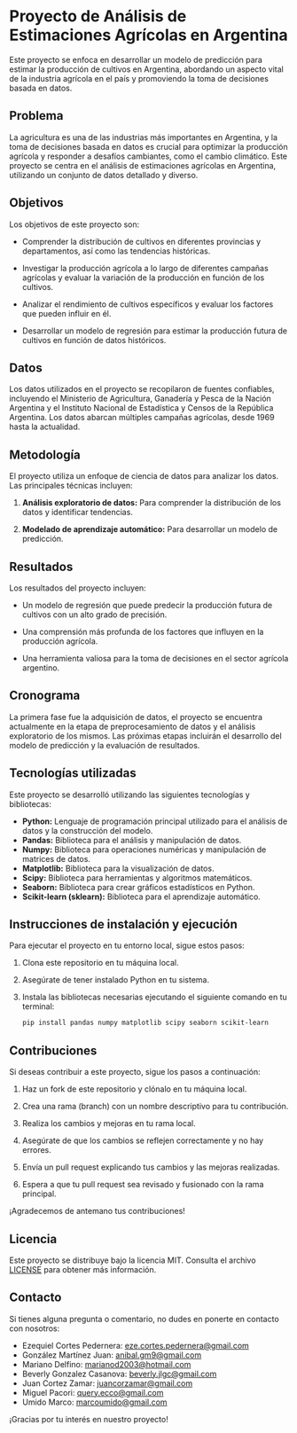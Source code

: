 # Proyecto de Análisis de Estimaciones Agrícolas en Argentina

Este proyecto se enfoca en desarrollar un modelo de predicción para estimar la producción de cultivos en Argentina, abordando un aspecto vital de la industria agrícola en el país y promoviendo la toma de decisiones basada en datos.

## Problema

La agricultura es una de las industrias más importantes en Argentina, y la toma de decisiones basada en datos es crucial para optimizar la producción agrícola y responder a desafíos cambiantes, como el cambio climático. Este proyecto se centra en el análisis de estimaciones agrícolas en Argentina, utilizando un conjunto de datos detallado y diverso.

## Objetivos

Los objetivos de este proyecto son:

- Comprender la distribución de cultivos en diferentes provincias y departamentos, así como las tendencias históricas.

- Investigar la producción agrícola a lo largo de diferentes campañas agrícolas y evaluar la variación de la producción en función de los cultivos.

- Analizar el rendimiento de cultivos específicos y evaluar los factores que pueden influir en él.

- Desarrollar un modelo de regresión para estimar la producción futura de cultivos en función de datos históricos.

## Datos

Los datos utilizados en el proyecto se recopilaron de fuentes confiables, incluyendo el Ministerio de Agricultura, Ganadería y Pesca de la Nación Argentina y el Instituto Nacional de Estadística y Censos de la República Argentina. Los datos abarcan múltiples campañas agrícolas, desde 1969 hasta la actualidad.

## Metodología

El proyecto utiliza un enfoque de ciencia de datos para analizar los datos. Las principales técnicas incluyen:

1. **Análisis exploratorio de datos:** Para comprender la distribución de los datos y identificar tendencias.

2. **Modelado de aprendizaje automático:** Para desarrollar un modelo de predicción.

## Resultados

Los resultados del proyecto incluyen:

- Un modelo de regresión que puede predecir la producción futura de cultivos con un alto grado de precisión.

- Una comprensión más profunda de los factores que influyen en la producción agrícola.

- Una herramienta valiosa para la toma de decisiones en el sector agrícola argentino.

## Cronograma

La primera fase fue la adquisición de datos, el proyecto se encuentra actualmente en la etapa de preprocesamiento de datos y el análisis exploratorio de los mismos. Las próximas etapas incluirán el desarrollo del modelo de predicción y la evaluación de resultados.

## Tecnologías utilizadas

Este proyecto se desarrolló utilizando las siguientes tecnologías y bibliotecas:

- **Python:** Lenguaje de programación principal utilizado para el análisis de datos y la construcción del modelo.
- **Pandas:** Biblioteca para el análisis y manipulación de datos.
- **Numpy:** Biblioteca para operaciones numéricas y manipulación de matrices de datos.
- **Matplotlib:** Biblioteca para la visualización de datos.
- **Scipy:** Biblioteca para herramientas y algoritmos matemáticos.
- **Seaborn:** Biblioteca para crear gráficos estadísticos en Python.
- **Scikit-learn (sklearn):** Biblioteca para el aprendizaje automático.

## Instrucciones de instalación y ejecución

Para ejecutar el proyecto en tu entorno local, sigue estos pasos:

1. Clona este repositorio en tu máquina local.

2. Asegúrate de tener instalado Python en tu sistema.

3. Instala las bibliotecas necesarias ejecutando el siguiente comando en tu terminal:

   ```bash
   pip install pandas numpy matplotlib scipy seaborn scikit-learn

## Contribuciones

Si deseas contribuir a este proyecto, sigue los pasos a continuación:

1. Haz un fork de este repositorio y clónalo en tu máquina local.

2. Crea una rama (branch) con un nombre descriptivo para tu contribución.

3. Realiza los cambios y mejoras en tu rama local.

4. Asegúrate de que los cambios se reflejen correctamente y no hay errores.

5. Envía un pull request explicando tus cambios y las mejoras realizadas.

6. Espera a que tu pull request sea revisado y fusionado con la rama principal.

¡Agradecemos de antemano tus contribuciones!

## Licencia

Este proyecto se distribuye bajo la licencia MIT. Consulta el archivo [LICENSE](LICENSE) para obtener más información.

## Contacto

Si tienes alguna pregunta o comentario, no dudes en ponerte en contacto con nosotros:

- Ezequiel Cortes Pedernera: eze.cortes.pedernera@gmail.com
- González Martínez Juan: anibal.gm9@gmail.com
- Mariano Delfino: marianod2003@hotmail.com
- Beverly Gonzalez Casanova: beverly.jlgc@gmail.com
- Juan Cortez Zamar: juancorzamar@gmail.com
- Miguel Pacori: query.ecco@gmail.com
- Umido Marco: marcoumido@gmail.com

¡Gracias por tu interés en nuestro proyecto!

